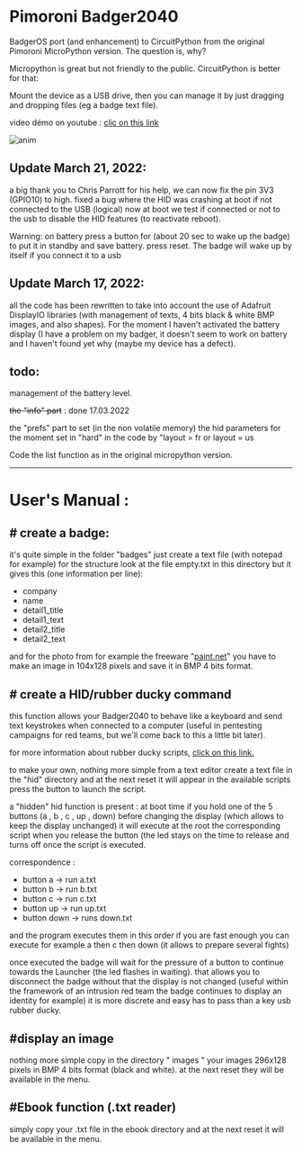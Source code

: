 <h1>Pimoroni Badger2040 </h1>

BadgerOS port (and enhancement) to CircuitPython from the original Pimoroni MicroPython version.<cr/>
<cr/>
The question is, why?<cr/>

Micropython is great but not friendly to the public. CircuitPython is better for that:<cr/>

Mount the device as a USB drive, then you can manage it by just dragging and dropping files (eg a badge text file).<cr/>

video démo on youtube : [clic on this link ](https://www.youtube.com/watch?v=mA5UjWe_tYo "clic on this link ")

![anim](pics/badgeranim.gif)

## Update March 21, 2022:
a big thank you to Chris Parrott for his help, we can now fix the pin 3V3 (GPIO10) to high. 
fixed a bug where the HID was crashing at boot if not connected to the USB (logical) now at boot we test if connected or not to the usb to disable the HID features (to reactivate reboot).

Warning: on battery press a button for (about 20 sec to wake up the badge) to put it in standby and save battery. press reset. The badge will wake up by itself if you connect it to a usb

## Update March 17, 2022:
all the code has been rewritten to take into account the use of Adafruit DisplayIO libraries (with management of texts, 4 bits black & white BMP images, and also shapes). For the moment I haven't activated the battery display (I have a problem on my badger, it doesn't seem to work on battery and I haven't found yet why (maybe my device has a defect).

## todo: 
management of the battery level.

~~the "info" part~~ : done 17.03.2022<cr/>

the "prefs" part to set (in the non volatile memory) the hid parameters for the moment set in "hard" in the code by "layout = fr or layout = us <cr/>

Code the list function as in the original micropython version.<cr/>

------------



# User's Manual : 

## # create a badge:
it's quite simple in the folder "badges" just create a text file (with notepad for example) for the structure look at the file empty.txt in this directory but it gives this (one information per line):
- company
- name
- detail1_title
- detail1_text
- detail2_title
- detail2_text

and for the photo from for example the freeware "[paint.net](https://www.getpaint.net/download.html "paint.net")" you have to make an image in 104x128 pixels and save it in BMP 4 bits format.
 
## # create a HID/rubber ducky command

this function allows your Badger2040 to behave like a keyboard and send text keystrokes when connected to a computer (useful in pentesting campaigns for red teams, but we'll come back to this a little bit later).

for more information about rubber ducky scripts, [click on this link.](https://docs.hak5.org/usb-rubber-ducky-1/the-ducky-script-language/ducky-script-quick-reference "click on this link.")

to make your own, nothing more simple from a text editor create a text file in the "hid" directory and at the next reset it will appear in the available scripts press the button to launch the script.

a "hidden" hid function is present : at boot time if you hold one of the 5 buttons (a , b , c , up , down) before changing the display (which allows to keep the display unchanged) it will execute at the root the corresponding script when you release the button (the led stays on the time to release and turns off once the script is executed.

correspondence : 

- button a -> run a.txt
- button b -> run b.txt
- button c -> run c.txt
- button up -> run up.txt
- button down -> runs down.txt

and the program executes them in this order if you are fast enough you can execute for example a then c then down (it allows to prepare several fights)

once executed the badge will wait for the pressure of a button to continue towards the Launcher (the led flashes in waiting). that allows you to disconnect the badge without that the display is not changed (useful within the framework of an intrusion red team the badge continues to display an identity for example) it is more discrete and easy has to pass than a key usb rubber ducky.

## #display an image 

nothing more simple copy in the directory " images " your images 296x128 pixels in BMP 4 bits format (black and white). at the next reset they will be available in the menu.

## #Ebook function (.txt reader)

simply copy your .txt file in the ebook directory and at the next reset it will be available in the menu.
